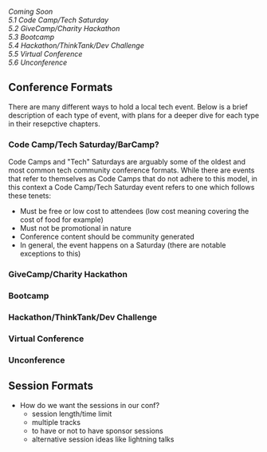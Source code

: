 *Coming Soon  
5.1 Code Camp/Tech Saturday  
5.2 GiveCamp/Charity Hackathon  
5.3 Bootcamp  
5.4 Hackathon/ThinkTank/Dev Challenge  
5.5 Virtual Conference  
5.6 Unconference*


## Conference Formats
There are many different ways to hold a local tech event. Below is a brief description of each type of event, with plans for a deeper dive for each type in their resepctive chapters.

### Code Camp/Tech Saturday/BarCamp?  
Code Camps and "Tech" Saturdays are arguably some of the oldest and most common tech community conference formats. While there are events that refer to themselves as Code Camps that do not adhere to this model, in this context a Code Camp/Tech Saturday event refers to one which follows these tenets: 
- Must be free or low cost to attendees (low cost meaning covering the cost of food for example)
- Must not be promotional in nature
- Conference content should be community generated
- In general, the event happens on a Saturday (there are notable exceptions to this)

### GiveCamp/Charity Hackathon  
### Bootcamp
### Hackathon/ThinkTank/Dev Challenge  
### Virtual Conference
### Unconference

## Session Formats
- How do we want the sessions in our conf?  
    - session length/time limit  
    - multiple tracks  
    - to have or not to have sponsor sessions  
    - alternative session ideas like lightning talks
